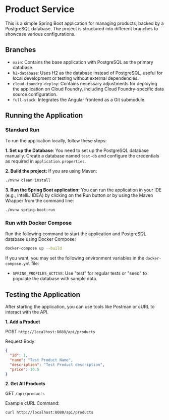 # Product Service

This is a simple Spring Boot application for managing products, backed by a PostgreSQL database. The project is structured into different branches to showcase various configurations.

## Branches
- `main`: Contains the base application with PostgreSQL as the primary database.
- `h2-database`: Uses H2 as the database instead of PostgreSQL, useful for local development or testing without external dependencies.
- `cloud-foundry-deploy`: Contains necessary adjustments for deploying the application on Cloud Foundry, including Cloud Foundry-specific data source configuration.
- `full-stack`: Integrates the Angular frontend as a Git submodule.

## Running the Application

### Standard Run

To run the application locally, follow these steps:

**1. Set up the Database**: 
You need to set up the PostgreSQL database manually. Create a database named `test-db` and configure the credentials as required in `application.properties`.

**2. Build the project:** If you are using Maven:
```sh
./mvnw clean install
```

**3. Run the Spring Boot application:** You can run the application in your IDE (e.g., IntelliJ IDEA) by clicking on the Run button or by using the Maven Wrapper from the command line:
```sh
./mvnw spring-boot:run
```

### Run with Docker Compose

Run the following command to start the application and PostgreSQL database using Docker Compose:
```sh
docker-compose up --build
```

If you want, you may set the following environment variables in the `docker-compose.yml` file:

- `SPRING_PROFILES_ACTIVE`: Use "test" for regular tests or "seed" to populate the database with sample data.




## Testing the Application

After starting the application, you can use tools like Postman or cURL to interact with the API.

**1. Add a Product**

POST `http://localhost:8080/api/products`

Request Body:
```json
{
  "id": 1,
  "name": "Test Product Name",
  "description": "Test Product description",
  "price": 10.5
}
```

**2. Get All Products**

GET `/api/products`

Example cURL Command:

```bash
curl http://localhost:8080/api/products
```
